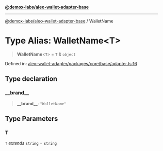 [**@demox-labs/aleo-wallet-adapter-base**](../README.md)

***

[@demox-labs/aleo-wallet-adapter-base](../README.md) / WalletName

# Type Alias: WalletName\<T\>

> **WalletName**\<`T`\> = `T` & `object`

Defined in: [aleo-wallet-adapter/packages/core/base/adapter.ts:16](https://github.com/demox-labs/aleo-wallet-adapter/blob/818636b4a87a5b81f15303d0099057a3563c844a/packages/core/base/adapter.ts#L16)

## Type declaration

### \_\_brand\_\_

> **\_\_brand\_\_**: `"WalletName"`

## Type Parameters

### T

`T` *extends* `string` = `string`
